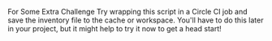 For Some Extra Challenge
Try wrapping this script in a Circle CI job and save the inventory file to the cache or workspace. You'll have to do this later in your project, but it might help to try it now to get a head start!